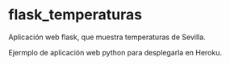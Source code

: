 # flask_temperaturas

Aplicación web flask, que muestra temperaturas de Sevilla.

Ejermplo de aplicación web python para desplegarla en Heroku.



